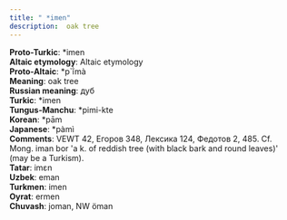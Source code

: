 ```yaml
---
title: " *imen"
description:  oak tree
---
```


<strong>Proto-Turkic</strong>:  *imen<br>
<strong>Altaic etymology</strong>:  Altaic etymology<br>
<strong> Proto-Altaic</strong>:  *p`ĭ̀mà<br>
<strong>Meaning</strong>:  oak tree<br>
<strong>Russian meaning</strong>:  дуб<br>
<strong>Turkic</strong>:  *imen<br>
<strong>Tungus-Manchu</strong>:  *pimi-kte<br>
<strong>Korean</strong>:  *pām<br>
<strong>Japanese</strong>:  *pàmì<br>
<strong>Comments</strong>:  VEWT 42, Егоров 348, Лексика 124, Федотов 2, 485. Cf. Mong. iman bor 'a k. of reddish tree (with black bark and round leaves)' (may be a Turkism).<br>
<strong>Tatar</strong>:  imɛn<br>
<strong>Uzbek</strong>:  eman<br>
<strong>Turkmen</strong>:  imen<br>
<strong>Oyrat</strong>:  ermen<br>
<strong>Chuvash</strong>:  joman, NW öman<br>


